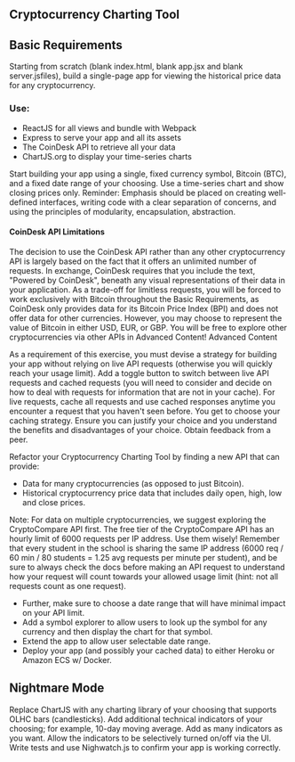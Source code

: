 ## Cryptocurrency Charting Tool

## Basic Requirements

Starting from scratch (blank index.html, blank app.jsx and blank server.jsfiles), build a single-page app for viewing the historical price data for any cryptocurrency.

### Use:

- ReactJS for all views and bundle with Webpack
- Express to serve your app and all its assets
- The CoinDesk API to retrieve all your data
- ChartJS.org to display your time-series charts

Start building your app using a single, fixed currency symbol, Bitcoin (BTC), and a fixed date range of your choosing. Use a time-series chart and show closing prices only.
Reminder: Emphasis should be placed on creating well-defined interfaces, writing code with a clear separation of concerns, and using the principles of modularity, encapsulation, abstraction.

#### CoinDesk API Limitations

The decision to use the CoinDesk API rather than any other cryptocurrency API is largely based on the fact that it offers an unlimited number of requests. In exchange, CoinDesk requires that you include the text, "Powered by CoinDesk", beneath any visual representations of their data in your application.
As a trade-off for limitless requests, you will be forced to work exclusively with Bitcoin throughout the Basic Requirements, as CoinDesk only provides data for its Bitcoin Price Index (BPI) and does not offer data for other currencies. However, you may choose to represent the value of Bitcoin in either USD, EUR, or GBP.
You will be free to explore other cryptocurrencies via other APIs in Advanced Content!
Advanced Content

As a requirement of this exercise, you must devise a strategy for building your app without relying on live API requests (otherwise you will quickly reach your usage limit).
Add a toggle button to switch between live API requests and cached requests (you will need to consider and decide on how to deal with requests for information that are not in your cache).
For live requests, cache all requests and use cached responses anytime you encounter a request that you haven't seen before. You get to choose your caching strategy. Ensure you can justify your choice and you understand the benefits and disadvantages of your choice. Obtain feedback from a peer.

Refactor your Cryptocurrency Charting Tool by finding a new API that can provide:

- Data for many cryptocurrencies (as opposed to just Bitcoin).
- Historical cryptocurrency price data that includes daily open, high, low and close prices.

Note: For data on multiple cryptocurrencies, we suggest exploring the CryptoCompare API first.
The free tier of the CryptoCompare API has an hourly limit of 6000 requests per IP address. Use them wisely! Remember that every student in the school is sharing the same IP address (6000 req / 60 min / 80 students = 1.25 avg requests per minute per student), and be sure to always check the docs before making an API request to understand how your request will count towards your allowed usage limit (hint: not all requests count as one request).

- Further, make sure to choose a date range that will have minimal impact on your API limit.
- Add a symbol explorer to allow users to look up the symbol for any currency and then display the chart for that symbol.
- Extend the app to allow user selectable date range.
- Deploy your app (and possibly your cached data) to either Heroku or Amazon ECS w/ Docker.

## Nightmare Mode

Replace ChartJS with any charting library of your choosing that supports OLHC bars (candlesticks).
Add additional technical indicators of your choosing; for example, 10-day moving average. Add as many indicators as you want.
Allow the indicators to be selectively turned on/off via the UI.
Write tests and use Nighwatch.js to confirm your app is working correctly.
